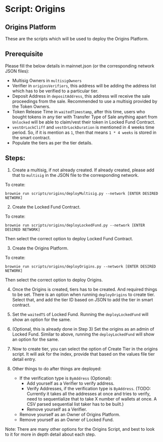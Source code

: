 # Script: Origins

## Origins Platform

These are the scripts which will be used to deploy the Origins Platform.

## Prerequisite

Please fill the below details in mainnet.json (or the corresponding network JSON files):

- Multisig Owners in `multisigOwners`
- Verifier in `originsVerifiers`, this address will be adding the address list which has to be verified to a particular tier.
- Deposit Address in `depositAddress`, this address will receive the sale proceedings from the sale. Recommended to use a multisig provided by the Token Owners.
- Token Release Time in `waitedTimestamp`, after this time, users who bought tokens in any tier with Transfer Type of Sale anything apart from `Unlocked` will be able to claim/vest their token in Locked Fund Contract.
- `vestOrLockCliff` and `vestOrLockDuration` is mentioned in 4 weeks time period. So, if it is mention as `1`, then that means `1 * 4 weeks` is stored in the smart contract.
- Populate the tiers as per the tier details.

## Steps:

1. Create a multisig, if not already created. If already created, please add that to `multisig` in the JSON file to the corresponding network.

To create:

```
brownie run scripts/origins/deployMultisig.py --network [ENTER DESIRED NETWORK]
```

2. Create the Locked Fund Contract.

To create:

```
brownie run scripts/origins/deployLockedFund.py --network [ENTER DESIRED NETWORK]
```

Then select the correct option to deploy Locked Fund Contract.

3. Create the Origins Platform.

To create:

```
brownie run scripts/origins/deployOrigins.py --network [ENTER DESIRED NETWORK]
```

Then select the correct option to deploy Origins.

4. Once the Origins is created, tiers has to be created. And required things to be set. There is an option when running `deployOrigins` to create tier. Select that, and add the tier ID based on JSON to add the tier in smart contract.

5. Set the `waitedTS` of Locked Fund. Running the `deployLockedFund` will show an option for the same.

6. (Optional, this is already done in Step 3) Set the origins as an admin of Locked Fund. Similar to above, running the `deployLockedFund` will show an option for the same.

7. Now to create tier, you can select the option of Create Tier in the origins script. It will ask for the index, provide that based on the values file tier detail entry.

8. Other things to do after things are deployed:
   - If the verification type is `ByAddress` (Optional):
     - Add yourself as a Verifier to verify address.
     - Verify Addresses, if the verification type is `ByAddress`. (TODO: Currently it takes all the addresses at once and tries to verify, need to sequentialize that to take X number of wallets at once. A CSV parsed sequential list taker has to be built.)
     - Remove yourself as a Verifier.
   - Remove yourself as an Owner of Origins Platform.
   - Remove yourself as an Owner of Locked Fund.

Note: There are many other options for the Origins Script, and best to look to it for more in depth detail about each step.
